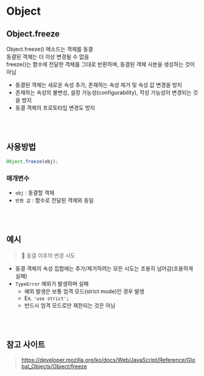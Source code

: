 # Object

## Object.freeze

Object.freeze() 메소드는 객체를 동결   
동결된 객체는 더 이상 변경될 수 없음  
freeze()는 함수에 전달한 객체를 그대로 반환하며, 동결된 객체 사본을 생성하는 것이 아님

* 동결된 객체는 새로운 속성 추가, 존재하는 속성 제거 및 속성 값 변경을 방지 
* 존재하는 속성의 불변성, 설정 가능성(configurability), 작성 가능성이 변경되는 것을 방지
* 동결 객체의 프로토타입 변경도 방지   

<br><br>

## 사용방법

```js
Object.freeze(obj);
```

### 매개변수

* `obj` : 동결할 객체
* `반환 값` : 함수로 전달된 객체와 동일 

<br><br>

## 예시

> 🎯 동결 이후의 변경 시도

* 동결 객체의 속성 집합에는 추가/제거하려는 모든 시도는 조용히 넘어감(조용하게 실패)
* `TypeError` 예외가 발생하며 실패
    * 예외 발생은 보통 엄격 모드(strict mode)인 경우 발생
    * Ex. `'use strict';`
    * 반드시 엄격 모드로만 제한되는 것은 아님
    
<br><br>

## 참고 사이트 

> https://developer.mozilla.org/ko/docs/Web/JavaScript/Reference/Global_Objects/Object/freeze

